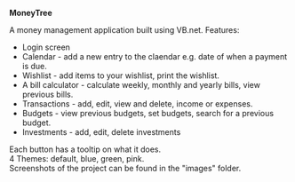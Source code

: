 **MoneyTree**

A money management application built using VB.net.
Features:  
- Login screen
- Calendar - add a new entry to the claendar e.g. date of when a payment is due.
- Wishlist - add items to your wishlist, print the wishlist.
- A bill calculator - calculate weekly, monthly and yearly bills, view previous bills.
- Transactions - add, edit, view and delete, income or expenses.
- Budgets - view previous budgets, set budgets, search for a previous budget.
- Investments - add, edit, delete investments 
  
Each button has a tooltip on what it does.  
4 Themes: default, blue, green, pink.  
Screenshots of the project can be found in the "images" folder.
